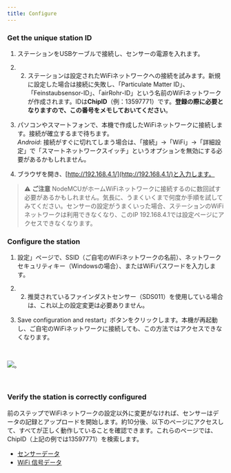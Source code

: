 ```yaml
---
title: Configure
---
```


### Get the unique station ID
1. ステーションをUSBケーブルで接続し、センサーの電源を入れます。

2. 2. ステーションは設定されたWiFiネットワークへの接続を試みます。新規に設定した場合は接続に失敗し、「Particulate Matter ID」、「Feinstaubsensor-ID」、「airRohr-ID」という名前のWiFiネットワークが作成されます。IDは**ChipID**（例：13597771）です。**登録の際に必要となりますので、この番号をメモしておいてください**。

3. パソコンやスマートフォンで、本機で作成したWiFiネットワークに接続します。接続が確立するまで待ちます。<br>*Android*: 接続がすぐに切れてしまう場合は、「接続」→「WiFi」→「詳細設定」で「スマートネットワークスイッチ」というオプションを無効にする必要があるかもしれません。

4. ブラウザを開き、[http://192.168.4.1/](http://192.168.4.1/)と入力します。

> ⚠️ **ご注意** NodeMCUがホームWiFiネットワークに接続するのに数回試す必要があるかもしれません。気長に、うまくいくまで何度か手順を試してみてください。センサーの設定がうまくいった場合、ステーションのWiFiネットワークは利用できなくなり、このIP 192.168.4.1では設定ページにアクセスできなくなります。

### Configure the station
1. 設定」ページで、SSID（ご自宅のWiFiネットワークの名前）、ネットワークセキュリティキー（Windowsの場合）、またはWiFiパスワードを入力します。

2. 2. 推奨されているファインダストセンサー（SDS011）を使用している場合は、これ以上の設定変更は必要ありません。

3. Save configuration and restart」ボタンをクリックします。本機が再起動し、ご自宅のWiFiネットワークに接続しても、この方法ではアクセスできなくなります。

<br>

<img src=".../docs/airrohr_config_initial.jpg" loading="lazy"/>。

<br>

### Verify the station is correctly configured
前のステップでWiFiネットワークの設定以外に変更がなければ、センサーはデータの記録とアップロードを開始します。約10分後、以下のページにアクセスして、すべてが正しく動作していることを確認できます。これらのページでは、ChipID（上記の例では13597771）を検索します。

* [センサーデータ](https://www.madavi.de/sensor/graph.php)
* [WiFi 信号データ](https://www.madavi.de/sensor/signal.php)
